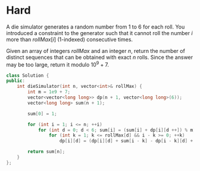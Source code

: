 # Hard

A die simulator generates a random number from 1 to 6 for each roll. You introduced a constraint to the generator such that it cannot roll the number $i$ more than $rollMax[i]$ (1-indexed) consecutive times.

Given an array of integers $rollMax$ and an integer $n$, return the number of distinct sequences that can be obtained with exact $n$ rolls. Since the answer may be too large, return it modulo $10^9 + 7$.

```cpp
class Solution {
public:
    int dieSimulator(int n, vector<int>& rollMax) {
        int m = 1e9 + 7;
        vector<vector<long long>> dp(n + 1, vector<long long>(6));
        vector<long long> sum(n + 1);

        sum[0] = 1;

        for (int i = 1; i <= n; ++i)
            for (int d = 0; d < 6; sum[i] = (sum[i] + dp[i][d ++]) % m)
                for (int k = 1; k <= rollMax[d] && i - k >= 0; ++k)
                    dp[i][d] = (dp[i][d] + sum[i - k] - dp[i - k][d] + m) % m;

        return sum[n];
    }
};
```
